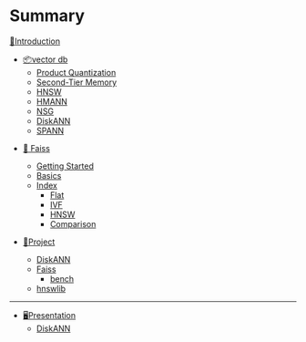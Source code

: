 # Summary

[👋Introduction](./introduction.md)

<!-- # vector db -->

- [📦vector db](./vector_db/README.md)
  - [Product Quantization](./vector_db/Product_Quantization.md)
  - [Second-Tier Memory](./vector_db/Second-Tier_Memory.md)
  - [HNSW]()
  - [HMANN]()
  - [NSG](./vector_db/NSG.md)
  - [DiskANN](./vector_db/DiskANN.md)
  - [SPANN](./vector_db/SPANN.md)

<!-- # Faiss -->

- [🔎 Faiss](./faiss/README.md)
  <!-- - [Introduction](./faiss/Introduction.md) -->
  - [Getting Started](./faiss/Getting_Started.md)
  - [Basics](./faiss/Basics.md)
  - [Index](./faiss/Index.md)
    - [Flat](./faiss/index/Flat.md)
    - [IVF](./faiss/index/IVF.md)
    - [HNSW](./faiss/index/HNSW.md)
    - [Comparison](./faiss/index/Comparison.md)

- [📁Project](./project/README.md)
  - [DiskANN](./project/DiskANN/DiskANN.md)
  - [Faiss](./project/Faiss/Faiss.md)
    - [bench](./project/Faiss/bench.md)
  - [hnswlib](./project/hnswlib/hnswlib.md)

---

- [🖥️Presentation](./presentation/README.md)
  - [DiskANN](./presentation/250306-DiskANN.md)
